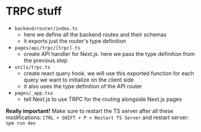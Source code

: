 # TRPC stuff

- `backend/router/index.ts`
  - here we define all the backend routes and their schemas
  - it exports just the router's type definition
- `pages/api/trpc/[trpc].ts`
  - create API handler for Next.js. here we pass the type definition from the previous step
- `utils/trpc.ts`
  - create react query hook. we will use this exported function for each query we want to initialize on the client side
  - it also uses the type definition of the API router
- `pages/_app.tsx`
  - tell Next.js to use TRPC for the routing alongside Next.js pages

**Really important!**
Make sure to restart the TS server after all these modifications: `CTRL + SHIFT + P > Restart TS Server` and restart server: `npm run dev`